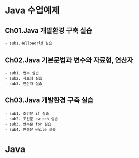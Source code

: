 # Java 수업예제

## Ch01.Java 개발환경 구축 실습
    - sub1.HelloWorld 실습
## Ch02.Java 기본문법과 변수와 자료형, 연산자
    - sub1. 변수 실습
    - sub2. 자료형 실습
    - sub3. 연산자 실습
## Ch03.Java 개발환경 구축 실습
    - sub1. 조건문 if 실습
    - sub2. 조건문 switch 실습
    - sub3. 반복문 for 실습
    - sub4. 반복문 while 실습
# Java
